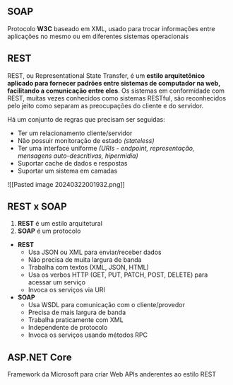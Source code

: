 ## SOAP
Protocolo **W3C** baseado em XML, usado para trocar informações entre aplicações no mesmo ou em diferentes sistemas operacionais 

## REST 
REST, ou Representational State Transfer, é um **estilo arquitetônico aplicado para fornecer padrões entre sistemas de computador na web, facilitando a comunicação entre eles**. Os sistemas em conformidade com REST, muitas vezes conhecidos como sistemas RESTful, são reconhecidos pelo jeito como separam as preocupações do cliente e do servidor.

Há um conjunto de regras que precisam ser seguidas:
- Ter um relacionamento cliente/servidor
- Não possuir monitoração de estado *(stateless)*
- Ter uma interface uniforme *(URIs - endpoint, representação, mensagens auto-descritivas, hipermidia)*
- Suportar cache de dados e respostas
- Suportar um sistema em camadas

![[Pasted image 20240322001932.png]]

## REST x SOAP

1. **REST** é um estilo arquitetural
2. **SOAP** é um protocolo

- **REST**
	- Usa JSON ou XML para enviar/receber dados
	- Não precisa de muita largura de banda
	- Trabalha com textos (XML, JSON, HTML)
	- Usa os verbos HTTP (GET, PUT, PATCH, POST, DELETE) para acessar um serviço
	- Invoca os serviços via URI
- **SOAP**
	- Usa WSDL para comunicação com o cliente/provedor
	- Precisa de mais largura de banda
	- Trabalha praticamente com XML
	- Independente de protocolo 
	- Invoca os serviços usando métodos RPC

## ASP.NET Core
Framework da Microsoft para criar Web APIs anderentes ao estilo REST 